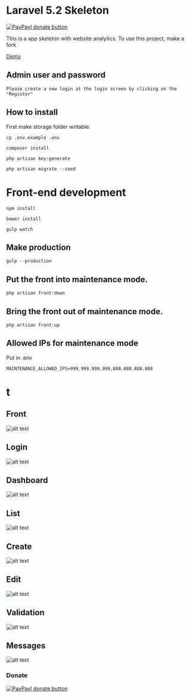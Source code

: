 # Laravel  5.2 Skeleton 
[![PayPayl donate button](https://img.shields.io/badge/paypal-donate-yellow.svg)](https://www.paypal.com/cgi-bin/webscr?cmd=_donations&business=WKPHKUSVC2YLC&lc=BR&item_name=rdehnhardt&currency_code=USD&bn=PP%2dDonationsBF%3abtn_donate_LG%2egif%3aNonHosted "Donate once-off to this project using Paypal")

This is a app skeleton with website analytics.
To use this project, make a fork

[Demo](http://skeleton.rdehnhardt.com.br/)

## Admin user and password

```
Please create a new login at the login screen by clicking on the "Register"
```

## How to install

First make storage folder writable. 

```
cp .env.example .env
```

```
composer install
```

```
php artisan key:generate
```

```
php artisan migrate --seed
```

# Front-end development

```
npm install
```

```
bower install
```

```
gulp watch
```

## Make production

```
gulp --production
```

## Put the front into maintenance mode.

```
php artisan front:down
```

## Bring the front out of maintenance mode.

```
php artisan front:up
```

## Allowed IPs for maintenance mode

Put in .env

```
MAINTENANCE_ALLOWED_IPS=999.999.999.999,888.888.888.888
```

# t

## Front
![alt text](https://raw.githubusercontent.com/baconfy/skeleton/master/public/screenshots/skeleton-home.jpg "Home")

## Login
![alt text](https://raw.githubusercontent.com/baconfy/skeleton/master/public/screenshots/skeleton-auth.jpg "Login")

## Dashboard
![alt text](https://raw.githubusercontent.com/baconfy/skeleton/master/public/screenshots/skeleton-dashboard.jpg "Dashboard")

## List
![alt text](https://raw.githubusercontent.com/baconfy/skeleton/master/public/screenshots/skeleton-list.jpg "List")

## Create
![alt text](https://raw.githubusercontent.com/baconfy/skeleton/master/public/screenshots/skeleton-create.jpg "Create")

## Edit
![alt text](https://raw.githubusercontent.com/baconfy/skeleton/master/public/screenshots/skeleton-edit.jpg "Edit")

## Validation
![alt text](https://raw.githubusercontent.com/baconfy/skeleton/master/public/screenshots/skeleton-with-validation.jpg "Validation")

## Messages
![alt text](https://raw.githubusercontent.com/baconfy/skeleton/master/public/screenshots/skeleton-with-messages.jpg "Validation")

### Donate
[![PayPayl donate button](https://img.shields.io/badge/paypal-donate-yellow.svg)](https://www.paypal.com/cgi-bin/webscr?cmd=_donations&business=WKPHKUSVC2YLC&lc=BR&item_name=rdehnhardt&currency_code=USD&bn=PP%2dDonationsBF%3abtn_donate_LG%2egif%3aNonHosted "Donate once-off to this project using Paypal")
